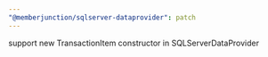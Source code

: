```yaml
---
"@memberjunction/sqlserver-dataprovider": patch
---
```


support new TransactionItem constructor in SQLServerDataProvider
